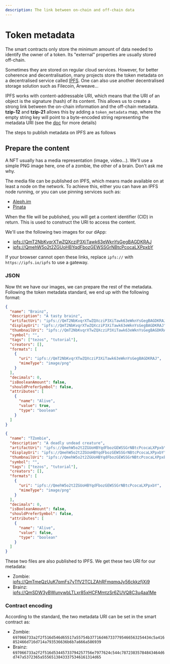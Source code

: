 ```yaml
---
description: The link between on-chain and off-chain data
---
```


# Token metadata

The smart contracts only store the minimum amount of data needed to identify the owner of a token. Its "external" properties are usually stored off-chain.&#x20;

Sometimes they are stored on regular cloud services. However, for better coherence and decentralisation, many projects store the token metadata on a decentralised service called [IPFS](https://ipfs.io). One can also use another decentralised storage solution such as Filecoin, Arweave...

IPFS works with content-addressable URI, which means that the URI of an object is the signature (hash) of its content. This allows us to create a strong link between the on-chain information and the off-chain metadata. **tzip-12** and **tzip-21** allows this by adding a `token_metadata` map, where the empty string key will point to a byte-encoded string representing the metadata URI (see the [doc](https://tzip.tezosagora.org/proposal/tzip-12/#token-metadata) for more details)

The steps to publish metadata on IPFS are as follows

## Prepare the content

A NFT usually has a media representation (image, video...). We'll use a simple PNG image here, one of a zombie, the other of a brain. Don't ask me why.

The media file can be published on IPFS, which means made available on at least a node on the network. To achieve this, either you can have an IPFS node running, or you can use pinning services such as:

* [Aleph.im](https://account.aleph.im)
* [Pinata](https://www.pinata.cloud/)

When the file will be published, you will get a content identifier (CID) in return. This is used to construct the URI to access the content.&#x20;

We'll use the following two images for our dApp:

* [ipfs://QmT2NbKvqrXTwZQXcziP3XiTawk63eWknYsGegBAGDKRAJ](ipfs://QmT2NbKvqrXTwZQXcziP3XiTawk63eWknYsGegBAGDKRAJ)
* [ipfs://QmehW5o2t2ZGUoHBYqdFbozGEWSSGrNBtcPcocaLXPpxbY](ipfs://QmehW5o2t2ZGUoHBYqdFbozGEWSSGrNBtcPcocaLXPpxbY)

If your browser cannot open these links, replace `ipfs://` with `https://ipfs.io/ipfs` to use a gateway.&#x20;

### JSON

Now tht we have our images, we can prepare the rest of the metadata. Following the token metadata standard, we end up with the following format:&#x20;

```json
{
  "name": "Brainz",
  "description": "A tasty brainz",
  "artifactUri": "ipfs://QmT2NbKvqrXTwZQXcziP3XiTawk63eWknYsGegBAGDKRAJ",
  "displayUri": "ipfs://QmT2NbKvqrXTwZQXcziP3XiTawk63eWknYsGegBAGDKRAJ",
  "thumbnailUri": "ipfs://QmT2NbKvqrXTwZQXcziP3XiTawk63eWknYsGegBAGDKRAJ",
  "symbol": "",
  "tags": ["tezos", "tutorial"],
  "creators": [],
  "formats": [
    {
      "uri": "ipfs://QmT2NbKvqrXTwZQXcziP3XiTawk63eWknYsGegBAGDKRAJ",
      "mimeType": "image/png"
    }
  ],
  "decimals": 0,
  "isBooleanAmount": false,
  "shouldPreferSymbol": false,
  "attributes": [
    {
      "name": "Alive",
      "value": true,
      "type": "boolean"
    }
  ]
}
```

```json
{
  "name": "TZombie",
  "description": "A deadly undead creature",
  "artifactUri": "ipfs://QmehW5o2t2ZGUoHBYqdFbozGEWSSGrNBtcPcocaLXPpxbY",
  "displayUri": "ipfs://QmehW5o2t2ZGUoHBYqdFbozGEWSSGrNBtcPcocaLXPpxbY",
  "thumbnailUri": "ipfs://QmehW5o2t2ZGUoHBYqdFbozGEWSSGrNBtcPcocaLXPpxbY",
  "symbol": "",
  "tags": ["tezos", "tutorial"],
  "creators": [],
  "formats": [
    {
      "uri": "ipfs://QmehW5o2t2ZGUoHBYqdFbozGEWSSGrNBtcPcocaLXPpxbY",
      "mimeType": "image/png"
    }
  ],
  "decimals": 0,
  "isBooleanAmount": false,
  "shouldPreferSymbol": false,
  "attributes": [
    {
      "name": "Alive",
      "value": false,
      "type": "boolean"
    }
  ]
}
```

These two files are also published to IPFS. We get these two URI for our metadata:&#x20;

* Zombie: [ipfs://QmTmeQzUuK7qmFs7yTfV2TCLZAhRFmqmqJy56ckkzfjXi9](ipfs://QmTmeQzUuK7qmFs7yTfV2TCLZAhRFmqmqJy56ckkzfjXi9)
* Brainz: [ipfs://QmSDW3yBWunywbLTLxr85xHCFMmtzSr6ZUVQ8C3u4aa1Me](ipfs://QmSDW3yBWunywbLTLxr85xHCFMmtzSr6ZUVQ8C3u4aa1Me)

### Contract encoding

According to the standard, the two metadata URI can be set in the smart contract as:

* Zombie: `697066733a2f2f516d546d65517a55754b37716d467337795466563254434c5a416852466d716d714a793536636b6b7a666a586939`
* Brainz: `697066733a2f2f516d53445733794257756e7977624c544c78723835784843464d6d747a5372365a55565138433375346161314d65`
